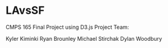 # LAvsSF
CMPS 165 Final Project using D3.js
Project Team:

Kyler Kiminki
Ryan Brounley
Michael Stirchak
Dylan Woodbury
